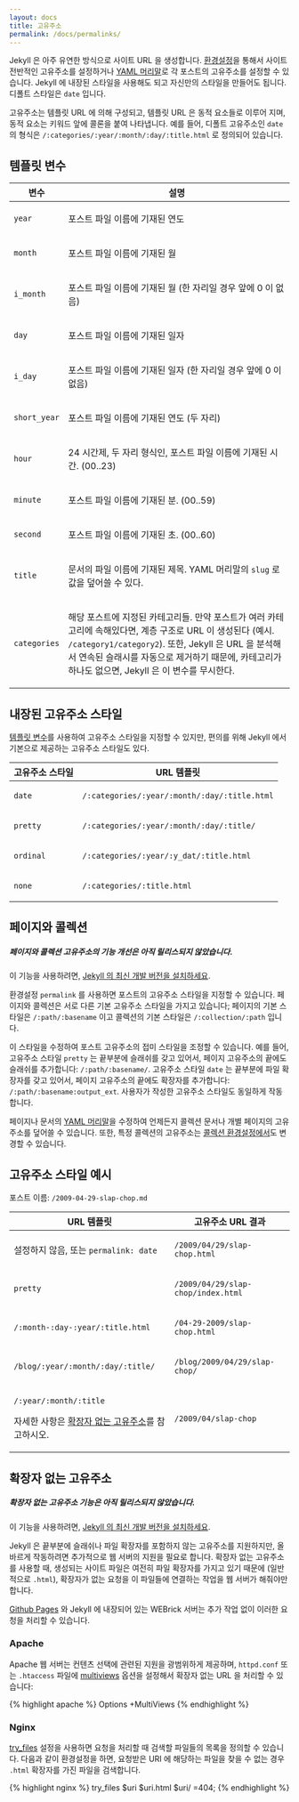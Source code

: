 ```yaml
---
layout: docs
title: 고유주소
permalink: /docs/permalinks/
---
```


Jekyll 은 아주 유연한 방식으로 사이트 URL 을 생성합니다.
[환경설정](../configuration/)을 통해서 사이트 전반적인 고유주소를 설정하거나
[YAML 머리말](../frontmatter/)로 각 포스트의 고유주소를 설정할 수 있습니다.
Jekyll 에 내장된 스타일을 사용해도 되고 자신만의 스타일을 만들어도 됩니다.
디폴트 스타일은 `date` 입니다.

고유주소는 템플릿 URL 에 의해 구성되고, 템플릿 URL 은 동적 요소들로 이루어 지며,
동적 요소는 키워드 앞에 콜론을 붙여 나타냅니다. 예를 들어, 디폴트 고유주소인
`date` 의 형식은 `/:categories/:year/:month/:day/:title.html` 로 정의되어 있습니다.

## 템플릿 변수

<div class="mobile-side-scroller">
<table>
  <thead>
    <tr>
      <th>변수</th>
      <th>설명</th>
    </tr>
  </thead>
  <tbody>
    <tr>
      <td>
        <p><code>year</code></p>
      </td>
      <td>
        <p>포스트 파일 이름에 기재된 연도</p>
      </td>
    </tr>
    <tr>
      <td>
        <p><code>month</code></p>
      </td>
      <td>
        <p>포스트 파일 이름에 기재된 월</p>
      </td>
    </tr>
    <tr>
      <td>
        <p><code>i_month</code></p>
      </td>
      <td>
        <p>포스트 파일 이름에 기재된 월 (한 자리일 경우 앞에 0 이 없음)</p>
      </td>
    </tr>
    <tr>
      <td>
        <p><code>day</code></p>
      </td>
      <td>
        <p>포스트 파일 이름에 기재된 일자</p>
      </td>
    </tr>
    <tr>
      <td>
        <p><code>i_day</code></p>
      </td>
      <td>
        <p>포스트 파일 이름에 기재된 일자 (한 자리일 경우 앞에 0 이 없음)</p>
      </td>
    </tr>
    <tr>
      <td>
        <p><code>short_year</code></p>
      </td>
      <td>
        <p>포스트 파일 이름에 기재된 연도 (두 자리)</p>
      </td>
    </tr>
    <tr>
      <td>
        <p><code>hour</code></p>
      </td>
      <td>
        <p>
          24 시간제, 두 자리 형식인, 포스트 파일 이름에 기재된 시간. (00..23)
        </p>
      </td>
    </tr>
    <tr>
      <td>
        <p><code>minute</code></p>
      </td>
      <td>
        <p>
          포스트 파일 이름에 기재된 분. (00..59)
        </p>
      </td>
    </tr>
    <tr>
      <td>
        <p><code>second</code></p>
      </td>
      <td>
        <p>
          포스트 파일 이름에 기재된 초. (00..60)
        </p>
      </td>
    </tr>
    <tr>
      <td>
        <p><code>title</code></p>
      </td>
      <td>
        <p>
            문서의 파일 이름에 기재된 제목. YAML 머리말의 <code>slug</code> 로
            값을 덮어쓸 수 있다.
        </p>
      </td>
    </tr>
    <tr>
      <td>
        <p><code>categories</code></p>
      </td>
      <td>
        <p>
          해당 포스트에 지정된 카테고리들. 만약 포스트가 여러 카테고리에
          속해있다면, 계층 구조로 URL 이 생성된다 (예시. <code>/category1/category2</code>).
          또한, Jekyll 은 URL 을 분석해서 연속된 슬래시를 자동으로 제거하기
          때문에, 카테고리가 하나도 없으면, Jekyll 은 이 변수를 무시한다.
        </p>
      </td>
    </tr>
  </tbody>
</table>
</div>

## 내장된 고유주소 스타일

[템플릿 변수](#template-variables)를 사용하여 고유주소 스타일을 지정할 수
있지만, 편의를 위해 Jekyll 에서 기본으로 제공하는 고유주소 스타일도 있다.

<div class="mobile-side-scroller">
<table>
  <thead>
    <tr>
      <th>고유주소 스타일</th>
      <th>URL 템플릿</th>
    </tr>
  </thead>
  <tbody>
    <tr>
      <td>
        <p><code>date</code></p>
      </td>
      <td>
        <p><code>/:categories/:year/:month/:day/:title.html</code></p>
      </td>
    </tr>
    <tr>
      <td>
        <p><code>pretty</code></p>
      </td>
      <td>
        <p><code>/:categories/:year/:month/:day/:title/</code></p>
      </td>
    </tr>
    <tr>
      <td>
        <p><code>ordinal</code></p>
      </td>
      <td>
        <p><code>/:categories/:year/:y_dat/:title.html</code></p>
      </td>
    </tr>
    <tr>
      <td>
        <p><code>none</code></p>
      </td>
      <td>
        <p><code>/:categories/:title.html</code></p>
      </td>
    </tr>
  </tbody>
</table>
</div>

## 페이지와 콜렉션

<div class="note unreleased">
  <h5>페이지와 콜렉션 고유주소의 기능 개선은 아직 릴리스되지 않았습니다.</h5>
  <p>
    이 기능을 사용하려면, <a href="/docs/installation/#pre-releases">Jekyll 의
    최신 개발 버전을 설치하세요</a>.
  </p>
</div>

환경설정 `permalink` 를 사용하면 포스트의 고유주소 스타일을 지정할 수 있습니다.
페이지와 콜렉션은 서로 다른 기본 고유주소 스타일을 가지고 있습니다; 페이지의
기본 스타일은 `/:path/:basename` 이고 콜렉션의 기본 스타일은
`/:collection/:path` 입니다.

이 스타일을 수정하여 포스트 고유주소의 접미 스타일을 조정할 수 있습니다. 예를
들어, 고유주소 스타일 `pretty` 는 끝부분에 슬래쉬를 갖고 있어서, 페이지 고유주소의
끝에도 슬래쉬를 추가합니다: `/:path/:basename/`. 고유주소 스타일 `date` 는
끝부분에 파일 확장자를 갖고 있어서, 페이지 고유주소의 끝에도 확장자를
추가합니다: `/:path/:basename:output_ext`. 사용자가 작성한 고유주소 스타일도
동일하게 작동합니다.

페이지나 문서의 [YAML 머리말](../frontmatter/)을 수정하여 언제든지 콜렉션 문서나
개별 페이지의 고유주소를 덮어쓸 수 있습니다. 또한, 특정 콜렉션의 고유주소는
[콜렉션 환경설정에서](../collections/)도 변경할 수 있습니다.


## 고유주소 스타일 예시

포스트 이름: `/2009-04-29-slap-chop.md`

<div class="mobile-side-scroller">
<table>
  <thead>
    <tr>
      <th>URL 템플릿</th>
      <th>고유주소 URL 결과</th>
    </tr>
  </thead>
  <tbody>
    <tr>
      <td>
        <p>설정하지 않음, 또는 <code>permalink: date</code></p>
      </td>
      <td>
        <p><code>/2009/04/29/slap-chop.html</code></p>
      </td>
    </tr>
    <tr>
      <td>
        <p><code>pretty</code></p>
      </td>
      <td>
        <p><code>/2009/04/29/slap-chop/index.html</code></p>
      </td>
    </tr>
    <tr>
      <td>
        <p><code>/:month-:day-:year/:title.html</code></p>
      </td>
      <td>
        <p><code>/04-29-2009/slap-chop.html</code></p>
      </td>
    </tr>
    <tr>
      <td>
        <p><code>/blog/:year/:month/:day/:title/</code></p>
      </td>
      <td>
        <p><code>/blog/2009/04/29/slap-chop/</code></p>
      </td>
    </tr>
    <tr>
      <td>
        <p><code>/:year/:month/:title</code></p>
        <p>자세한 사항은 <a href="#extensionless-permalinks">확장자 없는 고유주소</a>를 참고하시오.</p>
      </td>
      <td>
        <p><code>/2009/04/slap-chop</code></p>
      </td>
    </tr>
  </tbody>
</table>
</div>

## 확장자 없는 고유주소

<div class="note unreleased">
  <h5>확장자 없는 고유주소 기능은 아직 릴리스되지 않았습니다.</h5>
  <p>
    이 기능을 사용하려면, <a href="/docs/installation/#pre-releases">Jekyll 의
    최신 개발 버전을 설치하세요</a>.
  </p>
</div>

Jekyll 은 끝부분에 슬래쉬나 파일 확장자를 포함하지 않는 고유주소를 지원하지만,
올바르게 작동하려면 추가적으로 웹 서버의 지원을 필요로 합니다. 확장자 없는
고유주소를 사용할 때, 생성되는 사이트 파일은 여전히 파일 확장자를 가지고 있기
때문에 (일반적으로 `.html`), 확장자가 없는 요청을 이 파일들에 연결하는 작업을 웹
서버가 해줘야만 합니다.

[Github Pages](../github-pages/) 와 Jekyll 에 내장되어 있는 WEBrick 서버는 추가
작업 없이 이러한 요청을 처리할 수 있습니다.

### Apache

Apache 웹 서버는 컨텐츠 선택에 관련된 지원을 광범위하게 제공하며, `httpd.conf`
또는 `.htaccess` 파일에 [multiviews][] 옵션을 설정해서 확장자 없는 URL 을 처리할
수 있습니다:

[multiviews]: https://httpd.apache.org/docs/current/content-negotiation.html#multiviews

{% highlight apache %}
Options +MultiViews
{% endhighlight %}

### Nginx

[try_files][] 설정을 사용하면 요청을 처리할 때 검색할 파일들의 목록을 정의할 수
있습니다. 다음과 같이 환경설정을 하면, 요청받은 URI 에 해당하는 파일을 찾을 수
없는 경우 `.html` 확장자를 가진 파일을 검색합니다.


[try_files]: http://nginx.org/en/docs/http/ngx_http_core_module.html#try_files

{% highlight nginx %}
try_files $uri $uri.html $uri/ =404;
{% endhighlight %}
